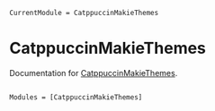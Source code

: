 ```@meta
CurrentModule = CatppuccinMakieThemes
```

# CatppuccinMakieThemes

Documentation for [CatppuccinMakieThemes](https://github.com/fgerick/CatppuccinMakieThemes.jl).

```@index
```

```@autodocs
Modules = [CatppuccinMakieThemes]
```
